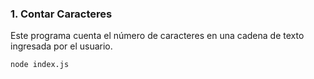 ### 1. Contar Caracteres

Este programa cuenta el número de caracteres en una cadena de texto ingresada por el usuario.

   ```bash
   node index.js
   ```
